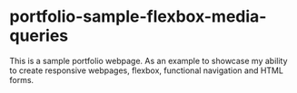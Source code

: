 # portfolio-sample-flexbox-media-queries

This is a sample portfolio webpage. As an example to showcase my ability to create responsive webpages, flexbox, functional navigation and HTML forms.
